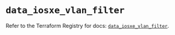 # `data_iosxe_vlan_filter`

Refer to the Terraform Registry for docs: [`data_iosxe_vlan_filter`](https://registry.terraform.io/providers/ciscodevnet/iosxe/0.9.3/docs/data-sources/vlan_filter).
